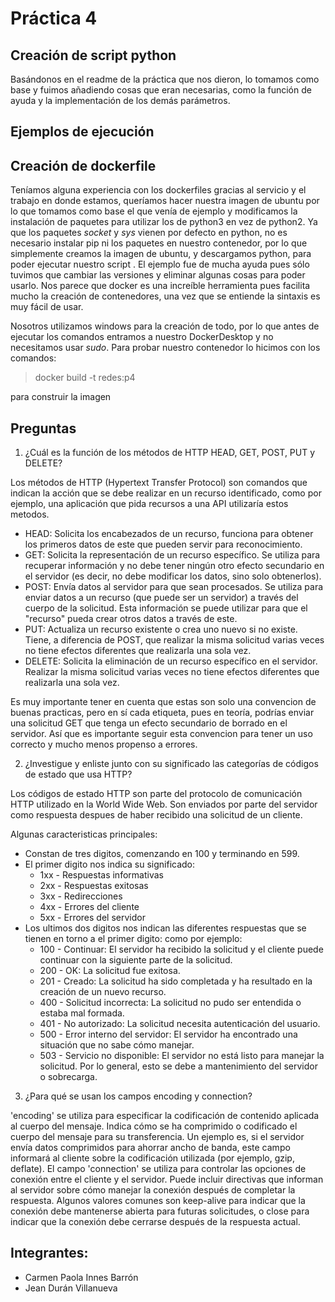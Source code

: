 # Práctica 4

## Creación de script python
Basándonos en el readme de la práctica que nos dieron, lo tomamos como base y fuimos añadiendo cosas que eran necesarias, como la función de ayuda y la implementación de los demás parámetros.

## Ejemplos de ejecución



## Creación de dockerfile

Teníamos alguna experiencia con los dockerfiles gracias al servicio y el trabajo en donde estamos, queríamos hacer nuestra imagen de ubuntu por lo que tomamos como base el que venía de ejemplo y modificamos la instalación de paquetes para utilizar los de python3 en vez de python2. Ya que los paquetes _socket_ y _sys_ vienen por defecto en python, no es necesario instalar pip ni los paquetes en nuestro contenedor, por lo que simplemente creamos la imagen de ubuntu, y descargamos python, para poder ejecutar nuestro script . El ejemplo fue de mucha ayuda pues sólo tuvimos que cambiar las versiones y eliminar algunas cosas para poder usarlo. Nos parece que docker es una increíble herramienta pues facilita mucho la creación de contenedores, una vez que se entiende la sintaxis es muy fácil de usar.

Nosotros utilizamos windows para la creación de todo, por lo que antes de ejecutar los comandos entramos a nuestro DockerDesktop y no necesitamos usar _sudo_. Para probar nuestro contenedor lo hicimos con los comandos:

> docker build -t redes:p4

para construir la imagen 

## Preguntas

1. ¿Cuál es la función de los métodos de HTTP HEAD, GET, POST, PUT y DELETE?

Los métodos de HTTP (Hypertext Transfer Protocol) son comandos que indican la acción que se debe realizar en un recurso identificado, como por ejemplo, una aplicación que pida recursos a una API utilizaría estos metodos. 

- HEAD: Solicita los encabezados de un recurso, funciona para obtener los primeros datos de este que pueden servir para reconocimiento. 
- GET: Solicita la representación de un recurso específico. Se utiliza para recuperar información y no debe tener ningún otro efecto secundario en el servidor (es decir, no debe modificar los datos, sino solo obtenerlos).
- POST: Envía datos al servidor para que sean procesados. Se utiliza para enviar datos a un recurso (que puede ser un servidor) a través del cuerpo de la solicitud. Esta información se puede utilizar para que el "recurso" pueda crear otros datos a través de este.
- PUT: Actualiza un recurso existente o crea uno nuevo si no existe. Tiene, a diferencia de POST, que realizar la misma solicitud varias veces no tiene efectos diferentes que realizarla una sola vez.
- DELETE: Solicita la eliminación de un recurso específico en el servidor. Realizar la misma solicitud varias veces no tiene efectos diferentes que realizarla una sola vez.

Es muy importante tener en cuenta que estas son solo una convencion de buenas practicas, pero en sí cada etiqueta, pues en teoría, podrías enviar una solicitud GET que tenga un efecto secundario de borrado en el servidor. Así que es importante seguir esta convencion para tener un uso correcto y mucho menos propenso a errores.


2. ¿Investigue y enliste junto con su significado las categorías de códigos de estado que usa HTTP?

Los códigos de estado HTTP son parte del protocolo de comunicación HTTP utilizado en la World Wide Web. Son enviados por parte del servidor como respuesta despues de haber recibido una solicitud de un cliente.

Algunas caracteristicas principales:

- Constan de tres digitos, comenzando en 100 y terminando en 599.
- El primer digito nos indica su significado:
  - 1xx - Respuestas informativas
  - 2xx - Respuestas exitosas
  - 3xx - Redirecciones
  - 4xx - Errores del cliente
  - 5xx - Errores del servidor
- Los ultimos dos digitos nos indican las diferentes respuestas que se tienen en torno a el primer digito: como por ejemplo:
  - 100 - Continuar: El servidor ha recibido la solicitud y el cliente puede continuar con la siguiente parte de la solicitud.
  - 200 - OK: La solicitud fue exitosa.
  - 201 - Creado: La solicitud ha sido completada y ha resultado en la creación de un nuevo recurso.
  - 400 - Solicitud incorrecta: La solicitud no pudo ser entendida o estaba mal formada.
  - 401 - No autorizado: La solicitud necesita autenticación del usuario.
  - 500 - Error interno del servidor: El servidor ha encontrado una situación que no sabe cómo manejar.
  - 503 - Servicio no disponible: El servidor no está listo para manejar la solicitud. Por lo general, esto se debe a mantenimiento del servidor o sobrecarga.

3. ¿Para qué se usan los campos encoding y connection?

'encoding' se utiliza para especificar la codificación de contenido aplicada al cuerpo del mensaje. Indica cómo se ha comprimido o codificado el cuerpo del mensaje para su transferencia. Un ejemplo es, si el servidor envía datos comprimidos para ahorrar ancho de banda, este campo informará al cliente sobre la codificación utilizada (por ejemplo, gzip, deflate). El campo 'connection' se utiliza para controlar las opciones de conexión entre el cliente y el servidor. Puede incluir directivas que informan al servidor sobre cómo manejar la conexión después de completar la respuesta.  Algunos valores comunes son keep-alive para indicar que la conexión debe mantenerse abierta para futuras solicitudes, o close para indicar que la conexión debe cerrarse después de la respuesta actual.


## Integrantes:
  - Carmen Paola Innes Barrón
  - Jean Durán Villanueva

